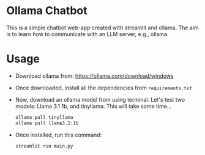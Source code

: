 # Ollama Chatbot

This is a simple chatbot web-app created with streamlit and ollama.
The aim is to learn how to communicate with an LLM server, e.g., ollama.

# Usage

* Download ollama from: https://ollama.com/download/windows
* Once downloaded, install all the dependencies from `requirements.txt`
* Now, download an ollama model from using terminal. Let's test two models: Llama 3.1 1b, and tinyllama. This will take some time...
	```bash
	ollama pull tinyllama
	ollama pull llama3.2:1b
	```

* Once installed, run this command:
  ```bash
  streamlit run main.py
  ```

